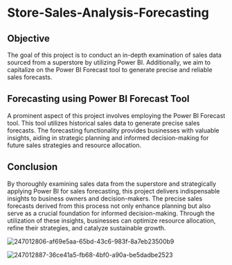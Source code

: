 # Store-Sales-Analysis-Forecasting
## Objective
The goal of this project is to conduct an in-depth examination of sales data sourced from a superstore by utilizing Power BI. Additionally, we aim to capitalize on the Power BI Forecast tool to generate precise and reliable sales forecasts.
## Forecasting using Power BI Forecast Tool
A prominent aspect of this project involves employing the Power BI Forecast tool. This tool utilizes historical sales data to generate precise sales forecasts. The forecasting functionality provides businesses with valuable insights, aiding in strategic planning and informed decision-making for future sales strategies and resource allocation.
## Conclusion
By thoroughly examining sales data from the superstore and strategically applying Power BI for sales forecasting, this project delivers indispensable insights to business owners and decision-makers. The precise sales forecasts derived from this process not only enhance planning but also serve as a crucial foundation for informed decision-making. Through the utilization of these insights, businesses can optimize resource allocation, refine their strategies, and catalyze sustainable growth.

![247012806-af69e5aa-65bd-43c6-983f-8a7eb23500b9](https://github.com/Dipanshu-Jagat/SuperStore-Sales-Analysis-Forecasting/assets/86709644/86ec2c1b-9681-4ed2-90a6-581ed0a21be5)

![247012887-36ce41a5-fb68-4bf0-a90a-be5dadbe2523](https://github.com/Dipanshu-Jagat/SuperStore-Sales-Analysis-Forecasting/assets/86709644/98fc2fa7-6a9e-4016-93ad-fe6276699fb5)

